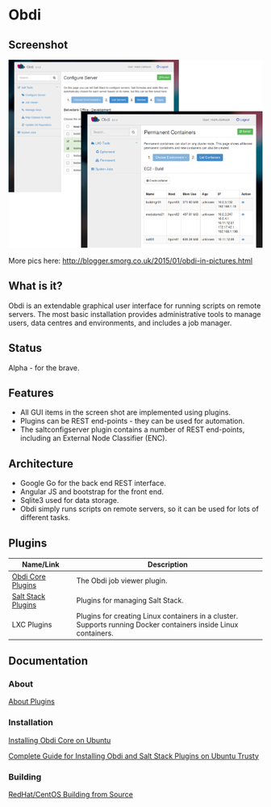# Obdi

## Screenshot

![](images/obdi-0.1.3.png?raw=true)

More pics here: http://blogger.smorg.co.uk/2015/01/obdi-in-pictures.html

## What is it?

Obdi is an extendable graphical user interface for running scripts on
remote servers.  The most basic installation provides administrative tools to
manage users, data centres and environments, and includes a job manager.

## Status

Alpha - for the brave.

## Features

* All GUI items in the screen shot are implemented using plugins.
* Plugins can be REST end-points - they can be used for automation.
* The saltconfigserver plugin contains a number of REST end-points, including an External Node Classifier (ENC).

## Architecture

* Google Go for the back end REST interface.
* Angular JS and bootstrap for the front end.
* Sqlite3 used for data storage.
* Obdi simply runs scripts on remote servers, so it can be used for lots of different tasks.

## Plugins

| Name/Link          | Description  |
|--------------------|-------------------------------------------------------|
| [Obdi Core Plugins](https://github.com/mclarkson/obdi-core-repository.git) | The Obdi job viewer plugin. |
| [Salt Stack Plugins](https://github.com/mclarkson/obdi-salt-repository.git) | Plugins for managing Salt Stack. |
| LXC Plugins       | Plugins for creating Linux containers in a cluster.<br> Supports running Docker containers inside Linux containers. |

## Documentation

### About

[About Plugins](https://github.com/mclarkson/obdi/blob/master/doc/plugins.md)

### Installation

[Installing Obdi Core on Ubuntu](https://github.com/mclarkson/obdi/blob/master/doc/ubuntu_install.md)

[Complete Guide for Installing Obdi and Salt Stack Plugins on Ubuntu Trusty](https://github.com/mclarkson/obdi-salt-repository/blob/master/docs/ubuntu_guide.md)

### Building

[RedHat/CentOS Building from Source](https://github.com/mclarkson/obdi/blob/master/doc/redhat_build.md)

